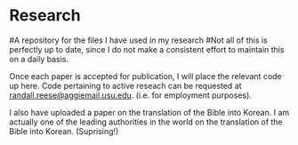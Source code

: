 # Research
#A repository for the files I have used in my research
#Not all of this is perfectly up to date, since I do not make a consistent effort to maintain this on a daily basis.

Once each paper is accepted for publication, I will place the relevant code up here. Code pertaining to active reseach can be requested at randall.reese@aggiemail.usu.edu. (i.e. for employment purposes). 

I also have uploaded a paper on the translation of the Bible into Korean. I am actually one of the leading authorities in the world on the translation of the Bible into Korean. (Suprising!)

